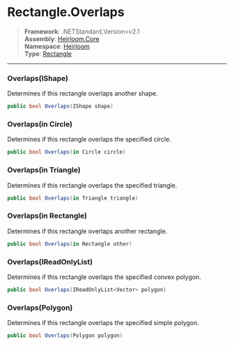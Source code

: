 # Rectangle.Overlaps

> **Framework**: .NETStandard,Version=v2.1  
> **Assembly**: [Heirloom.Core][0]  
> **Namespace**: [Heirloom][0]  
> **Type**: [Rectangle][1]  

--------------------------------------------------------------------------------

### Overlaps(IShape)

Determines if this rectangle overlaps another shape.

```cs
public bool Overlaps(IShape shape)
```

### Overlaps(in Circle)

Determines if this rectangle overlaps the specified circle.

```cs
public bool Overlaps(in Circle circle)
```

### Overlaps(in Triangle)

Determines if this rectangle overlaps the specified triangle.

```cs
public bool Overlaps(in Triangle triangle)
```

### Overlaps(in Rectangle)

Determines if this rectangle overlaps another rectangle.

```cs
public bool Overlaps(in Rectangle other)
```

### Overlaps(IReadOnlyList<Vector>)

Determines if this rectangle overlaps the specified convex polygon.

```cs
public bool Overlaps(IReadOnlyList<Vector> polygon)
```

### Overlaps(Polygon)

Determines if this rectangle overlaps the specified simple polygon.

```cs
public bool Overlaps(Polygon polygon)
```

[0]: ../Heirloom.Core.md
[1]: Heirloom.Rectangle.md
